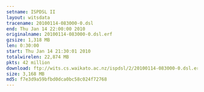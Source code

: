 ```yaml
---
setname: ISPDSL II
layout: witsdata
tracename: 20100114-083000-0.dsl
end: Thu Jan 14 22:00:00 2010
originalname: 20100114-083000-0.dsl.erf
gzsize: 1,318 MB
len: 0:30:00
start: Thu Jan 14 21:30:01 2010
totalwirelen: 22,874 MB
pkts: 42 million
download: ftp://wits.cs.waikato.ac.nz/ispdsl/2/20100114-083000-0.dsl.erf.gz
size: 3,168 MB
md5: f7e3d9a59bfbd0dca0bc58c024f72768
---
```

